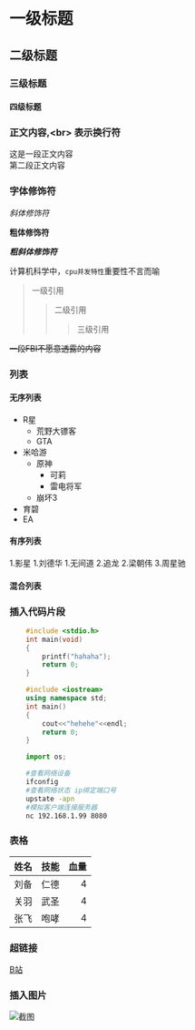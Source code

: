 # 一级标题
## 二级标题
### 三级标题
#### 四级标题

### 正文内容,\<br\> 表示换行符

这是一段正文内容<br>第二段正文内容

### 字体修饰符

*斜体修饰符*

**粗体修饰符**

***粗斜体修饰符***

计算机科学中，`cpu并发特性`重要性不言而喻

> 一级引用
>> 二级引用
>>> 三级引用

~~一段FBI不愿意透露的内容~~

### 列表

#### 无序列表

* R星
	* 荒野大镖客
	* GTA
* 米哈游
	* 原神
		* 可莉
		* 雷电将军
	* 崩坏3
* 育碧
* EA



#### 有序列表

1.影星
	1.刘德华
		1.无间道
		2.追龙
	2.梁朝伟
	3.周星驰

#### 混合列表

### 插入代码片段

```c
   	#include <stdio.h>
	int main(void)
	{
		printf("hahaha");
		return 0;
	}
```

```cpp
	#include <iostream>
	using namespace std;
	int main()
	{
		cout<<"hehehe"<<endl;
		return 0;
	}
```

```python
	import os;
```

```bash
	#查看网络设备
	ifconfig 
	#查看网络状态 ip绑定端口号
	upstate -apn
	#模拟客户端连接服务器
	nc 192.168.1.99 8080
```

### 表格

姓名|技能|血量
--|:--:|--:
刘备|仁德|4
关羽|武圣|4
张飞|咆哮|4

### 超链接

[B站](https://bilibili.com "点击进入b站")

### 插入图片
![截图](https://user.qzone.qq.com/1024545747/photo/V126lxn62S7aRr/ "桌面截图")  


















